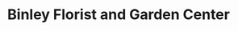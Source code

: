 ---
title: "Binley Florist and Garden Center"
url: /queensbury/binley-florist-and-garden-center/
shop: garden centre
---